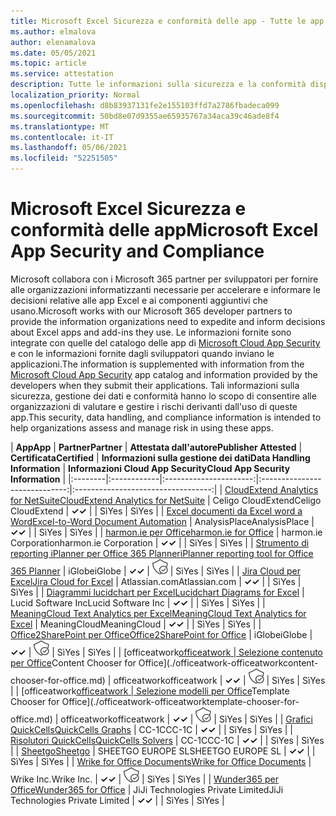 ```yaml
---
title: Microsoft Excel Sicurezza e conformità delle app - Tutte le app
ms.author: elmalova
author: elenamalova
ms.date: 05/05/2021
ms.topic: article
ms.service: attestation
description: Tutte le informazioni sulla sicurezza e la conformità disponibili per tutte Microsoft Excel app.
localization_priority: Normal
ms.openlocfilehash: d8b83937131fe2e155103ffd7a2786fbadeca099
ms.sourcegitcommit: 50bd8e07d9355ae65935767a34aca39c46ade8f4
ms.translationtype: MT
ms.contentlocale: it-IT
ms.lasthandoff: 05/06/2021
ms.locfileid: "52251505"
---
```

# <a name="microsoft-excel-app-security-and-compliance"></a><span data-ttu-id="995c0-103">Microsoft Excel Sicurezza e conformità delle app</span><span class="sxs-lookup"><span data-stu-id="995c0-103">Microsoft Excel App Security and Compliance</span></span>

<span data-ttu-id="995c0-104">Microsoft collabora con i Microsoft 365 partner per sviluppatori per fornire alle organizzazioni informatizzanti necessarie per accelerare e informare le decisioni relative alle app Excel e ai componenti aggiuntivi che usano.</span><span class="sxs-lookup"><span data-stu-id="995c0-104">Microsoft works with our Microsoft 365 developer partners to provide the information organizations need to expedite and inform decisions about Excel apps and add-ins they use.</span></span> <span data-ttu-id="995c0-105">Le informazioni fornite sono integrate con quelle del catalogo delle app di [Microsoft Cloud App Security](https://www.microsoft.com/en-us/enterprise-mobility-security/cloud-app-security) e con le informazioni fornite dagli sviluppatori quando inviano le applicazioni.</span><span class="sxs-lookup"><span data-stu-id="995c0-105">The information is supplemented with information from the [Microsoft Cloud App Security](https://www.microsoft.com/en-us/enterprise-mobility-security/cloud-app-security) app catalog and information provided by the developers when they submit their applications.</span></span> <span data-ttu-id="995c0-106">Tali informazioni sulla sicurezza, gestione dei dati e conformità hanno lo scopo di consentire alle organizzazioni di valutare e gestire i rischi derivanti dall'uso di queste app.</span><span class="sxs-lookup"><span data-stu-id="995c0-106">This security, data handling, and compliance information is intended to help organizations assess and manage risk in using these apps.</span></span>

| <span data-ttu-id="995c0-107">**App**</span><span class="sxs-lookup"><span data-stu-id="995c0-107">**App**</span></span> | <span data-ttu-id="995c0-108">**Partner**</span><span class="sxs-lookup"><span data-stu-id="995c0-108">**Partner**</span></span> | <span data-ttu-id="995c0-109">**Attestata dall'autore**</span><span class="sxs-lookup"><span data-stu-id="995c0-109">**Publisher Attested**</span></span> | <span data-ttu-id="995c0-110">**Certificata**</span><span class="sxs-lookup"><span data-stu-id="995c0-110">**Certified**</span></span> | <span data-ttu-id="995c0-111">**Informazioni sulla gestione dei dati**</span><span class="sxs-lookup"><span data-stu-id="995c0-111">**Data Handling Information**</span></span> | <span data-ttu-id="995c0-112">**Informazioni Cloud App Security**</span><span class="sxs-lookup"><span data-stu-id="995c0-112">**Cloud App Security Information**</span></span> |
|:--------|:------------|:----------------------:|:-----------------------------:|:----------------------------------:|
| [<span data-ttu-id="995c0-113">CloudExtend Analytics for NetSuite</span><span class="sxs-lookup"><span data-stu-id="995c0-113">CloudExtend Analytics for NetSuite</span></span>](./celigo-cloudextend-analytics-for-netsuite.md) | <span data-ttu-id="995c0-114">Celigo CloudExtend</span><span class="sxs-lookup"><span data-stu-id="995c0-114">Celigo CloudExtend</span></span> | <span data-ttu-id="995c0-115">**✓**</span><span class="sxs-lookup"><span data-stu-id="995c0-115">**✓**</span></span> |  | <span data-ttu-id="995c0-116">Sì</span><span class="sxs-lookup"><span data-stu-id="995c0-116">Yes</span></span> | <span data-ttu-id="995c0-117">Sì</span><span class="sxs-lookup"><span data-stu-id="995c0-117">Yes</span></span> |
| [<span data-ttu-id="995c0-118">Excel documenti da Excel word a Word</span><span class="sxs-lookup"><span data-stu-id="995c0-118">Excel-to-Word Document Automation</span></span>](./analysisplace-excel-to-word-document-automation.md) | <span data-ttu-id="995c0-119">AnalysisPlace</span><span class="sxs-lookup"><span data-stu-id="995c0-119">AnalysisPlace</span></span> | <span data-ttu-id="995c0-120">**✓**</span><span class="sxs-lookup"><span data-stu-id="995c0-120">**✓**</span></span> |  | <span data-ttu-id="995c0-121">Sì</span><span class="sxs-lookup"><span data-stu-id="995c0-121">Yes</span></span> | <span data-ttu-id="995c0-122">Sì</span><span class="sxs-lookup"><span data-stu-id="995c0-122">Yes</span></span> |
| [<span data-ttu-id="995c0-123">harmon.ie per Office</span><span class="sxs-lookup"><span data-stu-id="995c0-123">harmon.ie for Office</span></span>](./harmonie-corporation-for-office.md) | <span data-ttu-id="995c0-124">harmon.ie Corporation</span><span class="sxs-lookup"><span data-stu-id="995c0-124">harmon.ie Corporation</span></span> | <span data-ttu-id="995c0-125">**✓**</span><span class="sxs-lookup"><span data-stu-id="995c0-125">**✓**</span></span> |  | <span data-ttu-id="995c0-126">Sì</span><span class="sxs-lookup"><span data-stu-id="995c0-126">Yes</span></span> | <span data-ttu-id="995c0-127">Sì</span><span class="sxs-lookup"><span data-stu-id="995c0-127">Yes</span></span> |
| [<span data-ttu-id="995c0-128">Strumento di reporting iPlanner per Office 365 Planner</span><span class="sxs-lookup"><span data-stu-id="995c0-128">iPlanner reporting tool for Office 365 Planner</span></span>](./iglobe-iplanner-reporting-tool-for-office-365-planner.md) | <span data-ttu-id="995c0-129">iGlobe</span><span class="sxs-lookup"><span data-stu-id="995c0-129">iGlobe</span></span> | <span data-ttu-id="995c0-130">**✓**</span><span class="sxs-lookup"><span data-stu-id="995c0-130">**✓**</span></span> | <img alt="Certified application badge" src="../media/certified-badge.png" height="25" width="25" /> | <span data-ttu-id="995c0-131">Sì</span><span class="sxs-lookup"><span data-stu-id="995c0-131">Yes</span></span> | <span data-ttu-id="995c0-132">Sì</span><span class="sxs-lookup"><span data-stu-id="995c0-132">Yes</span></span> |
| [<span data-ttu-id="995c0-133">Jira Cloud per Excel</span><span class="sxs-lookup"><span data-stu-id="995c0-133">Jira Cloud for Excel</span></span>](./atlassiancom-jira-cloud-for-excel.md) | <span data-ttu-id="995c0-134">Atlassian.com</span><span class="sxs-lookup"><span data-stu-id="995c0-134">Atlassian.com</span></span> | <span data-ttu-id="995c0-135">**✓**</span><span class="sxs-lookup"><span data-stu-id="995c0-135">**✓**</span></span> |  | <span data-ttu-id="995c0-136">Sì</span><span class="sxs-lookup"><span data-stu-id="995c0-136">Yes</span></span> | <span data-ttu-id="995c0-137">Sì</span><span class="sxs-lookup"><span data-stu-id="995c0-137">Yes</span></span> |
| [<span data-ttu-id="995c0-138">Diagrammi lucidchart per Excel</span><span class="sxs-lookup"><span data-stu-id="995c0-138">Lucidchart Diagrams for Excel</span></span>](./lucid-software-inc-lucidchart-diagrams-for-excel.md) | <span data-ttu-id="995c0-139">Lucid Software Inc</span><span class="sxs-lookup"><span data-stu-id="995c0-139">Lucid Software Inc</span></span> | <span data-ttu-id="995c0-140">**✓**</span><span class="sxs-lookup"><span data-stu-id="995c0-140">**✓**</span></span> |  | <span data-ttu-id="995c0-141">Sì</span><span class="sxs-lookup"><span data-stu-id="995c0-141">Yes</span></span> | <span data-ttu-id="995c0-142">Sì</span><span class="sxs-lookup"><span data-stu-id="995c0-142">Yes</span></span> |
| [<span data-ttu-id="995c0-143">MeaningCloud Text Analytics per Excel</span><span class="sxs-lookup"><span data-stu-id="995c0-143">MeaningCloud Text Analytics for Excel</span></span>](./meaningcloud-text-analytics-for-excel.md) | <span data-ttu-id="995c0-144">MeaningCloud</span><span class="sxs-lookup"><span data-stu-id="995c0-144">MeaningCloud</span></span> | <span data-ttu-id="995c0-145">**✓**</span><span class="sxs-lookup"><span data-stu-id="995c0-145">**✓**</span></span> |  | <span data-ttu-id="995c0-146">Sì</span><span class="sxs-lookup"><span data-stu-id="995c0-146">Yes</span></span> | <span data-ttu-id="995c0-147">Sì</span><span class="sxs-lookup"><span data-stu-id="995c0-147">Yes</span></span> |
| [<span data-ttu-id="995c0-148">Office2SharePoint per Office</span><span class="sxs-lookup"><span data-stu-id="995c0-148">Office2SharePoint for Office</span></span>](./iglobe-office2sharepoint-for-office.md) | <span data-ttu-id="995c0-149">iGlobe</span><span class="sxs-lookup"><span data-stu-id="995c0-149">iGlobe</span></span> | <span data-ttu-id="995c0-150">**✓**</span><span class="sxs-lookup"><span data-stu-id="995c0-150">**✓**</span></span> | <img alt="Certified application badge" src="../media/certified-badge.png" height="25" width="25" /> | <span data-ttu-id="995c0-151">Sì</span><span class="sxs-lookup"><span data-stu-id="995c0-151">Yes</span></span> | <span data-ttu-id="995c0-152">Sì</span><span class="sxs-lookup"><span data-stu-id="995c0-152">Yes</span></span> |
| <span data-ttu-id="995c0-153">[officeatwork</span><span class="sxs-lookup"><span data-stu-id="995c0-153">[officeatwork</span></span> | <span data-ttu-id="995c0-154">Selezione contenuto per Office](./officeatwork-officeatworkcontent-chooser-for-office.md)</span><span class="sxs-lookup"><span data-stu-id="995c0-154">Content Chooser for Office](./officeatwork-officeatworkcontent-chooser-for-office.md)</span></span> | <span data-ttu-id="995c0-155">officeatwork</span><span class="sxs-lookup"><span data-stu-id="995c0-155">officeatwork</span></span> | <span data-ttu-id="995c0-156">**✓**</span><span class="sxs-lookup"><span data-stu-id="995c0-156">**✓**</span></span> | <img alt="Certified application badge" src="../media/certified-badge.png" height="25" width="25" /> | <span data-ttu-id="995c0-157">Sì</span><span class="sxs-lookup"><span data-stu-id="995c0-157">Yes</span></span> | <span data-ttu-id="995c0-158">Sì</span><span class="sxs-lookup"><span data-stu-id="995c0-158">Yes</span></span> |
| <span data-ttu-id="995c0-159">[officeatwork</span><span class="sxs-lookup"><span data-stu-id="995c0-159">[officeatwork</span></span> | <span data-ttu-id="995c0-160">Selezione modelli per Office](./officeatwork-officeatworktemplate-chooser-for-office.md)</span><span class="sxs-lookup"><span data-stu-id="995c0-160">Template Chooser for Office](./officeatwork-officeatworktemplate-chooser-for-office.md)</span></span> | <span data-ttu-id="995c0-161">officeatwork</span><span class="sxs-lookup"><span data-stu-id="995c0-161">officeatwork</span></span> | <span data-ttu-id="995c0-162">**✓**</span><span class="sxs-lookup"><span data-stu-id="995c0-162">**✓**</span></span> | <img alt="Certified application badge" src="../media/certified-badge.png" height="25" width="25" /> | <span data-ttu-id="995c0-163">Sì</span><span class="sxs-lookup"><span data-stu-id="995c0-163">Yes</span></span> | <span data-ttu-id="995c0-164">Sì</span><span class="sxs-lookup"><span data-stu-id="995c0-164">Yes</span></span> |
| [<span data-ttu-id="995c0-165">Grafici QuickCells</span><span class="sxs-lookup"><span data-stu-id="995c0-165">QuickCells Graphs</span></span>](./cc-1c-quickcells-graphs.md) | <span data-ttu-id="995c0-166">CC-1C</span><span class="sxs-lookup"><span data-stu-id="995c0-166">CC-1C</span></span> | <span data-ttu-id="995c0-167">**✓**</span><span class="sxs-lookup"><span data-stu-id="995c0-167">**✓**</span></span> |  | <span data-ttu-id="995c0-168">Sì</span><span class="sxs-lookup"><span data-stu-id="995c0-168">Yes</span></span> | <span data-ttu-id="995c0-169">Sì</span><span class="sxs-lookup"><span data-stu-id="995c0-169">Yes</span></span> |
| [<span data-ttu-id="995c0-170">Risolutori QuickCells</span><span class="sxs-lookup"><span data-stu-id="995c0-170">QuickCells Solvers</span></span>](./cc-1c-quickcells-solvers.md) | <span data-ttu-id="995c0-171">CC-1C</span><span class="sxs-lookup"><span data-stu-id="995c0-171">CC-1C</span></span> | <span data-ttu-id="995c0-172">**✓**</span><span class="sxs-lookup"><span data-stu-id="995c0-172">**✓**</span></span> |  | <span data-ttu-id="995c0-173">Sì</span><span class="sxs-lookup"><span data-stu-id="995c0-173">Yes</span></span> | <span data-ttu-id="995c0-174">Sì</span><span class="sxs-lookup"><span data-stu-id="995c0-174">Yes</span></span> |
| [<span data-ttu-id="995c0-175">Sheetgo</span><span class="sxs-lookup"><span data-stu-id="995c0-175">Sheetgo</span></span>](./sheetgo-europe-sl.md) | <span data-ttu-id="995c0-176">SHEETGO EUROPE SL</span><span class="sxs-lookup"><span data-stu-id="995c0-176">SHEETGO EUROPE SL</span></span> | <span data-ttu-id="995c0-177">**✓**</span><span class="sxs-lookup"><span data-stu-id="995c0-177">**✓**</span></span> |  | <span data-ttu-id="995c0-178">Sì</span><span class="sxs-lookup"><span data-stu-id="995c0-178">Yes</span></span> | <span data-ttu-id="995c0-179">Sì</span><span class="sxs-lookup"><span data-stu-id="995c0-179">Yes</span></span> |
| [<span data-ttu-id="995c0-180">Wrike for Office Documents</span><span class="sxs-lookup"><span data-stu-id="995c0-180">Wrike for Office Documents</span></span>](./wrike-inc-for-office-documents.md) | <span data-ttu-id="995c0-181">Wrike Inc.</span><span class="sxs-lookup"><span data-stu-id="995c0-181">Wrike Inc.</span></span> | <span data-ttu-id="995c0-182">**✓**</span><span class="sxs-lookup"><span data-stu-id="995c0-182">**✓**</span></span> | <img alt="Certified application badge" src="../media/certified-badge.png" height="25" width="25" /> | <span data-ttu-id="995c0-183">Sì</span><span class="sxs-lookup"><span data-stu-id="995c0-183">Yes</span></span> | <span data-ttu-id="995c0-184">Sì</span><span class="sxs-lookup"><span data-stu-id="995c0-184">Yes</span></span> |
| [<span data-ttu-id="995c0-185">Wunder365 per Office</span><span class="sxs-lookup"><span data-stu-id="995c0-185">Wunder365 for Office</span></span>](./jiji-technologies-private-limited-wunder365-for-office.md) | <span data-ttu-id="995c0-186">JiJi Technologies Private Limited</span><span class="sxs-lookup"><span data-stu-id="995c0-186">JiJi Technologies Private Limited</span></span> | <span data-ttu-id="995c0-187">**✓**</span><span class="sxs-lookup"><span data-stu-id="995c0-187">**✓**</span></span> |  | <span data-ttu-id="995c0-188">Sì</span><span class="sxs-lookup"><span data-stu-id="995c0-188">Yes</span></span> | <span data-ttu-id="995c0-189">Sì</span><span class="sxs-lookup"><span data-stu-id="995c0-189">Yes</span></span> |
